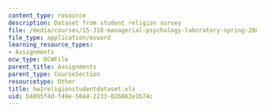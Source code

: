 ```yaml
---
content_type: resource
description: Dataset from student religion survey
file: /media/courses/15-310-managerial-psychology-laboratory-spring-2003/b4895f4df49e50442233026062e1b74c_hw2religionstudentdataset.xls
file_type: application/msword
learning_resource_types:
- Assignments
ocw_type: OCWFile
parent_title: Assignments
parent_type: CourseSection
resourcetype: Other
title: hw2religionstudentdataset.xls
uid: b4895f4d-f49e-5044-2233-026062e1b74c
---
```

